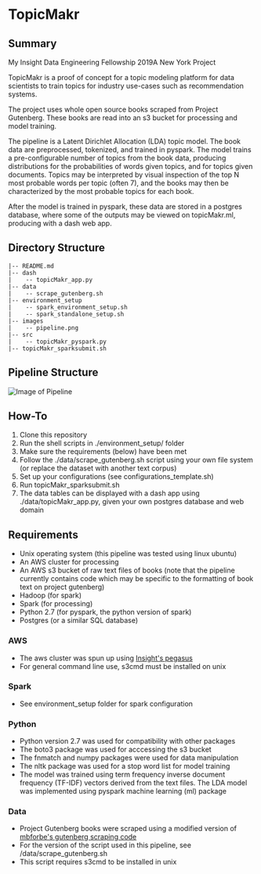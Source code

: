 # TopicMakr

## Summary
My Insight Data Engineering Fellowship 2019A New York Project  
  
TopicMakr is a proof of concept for a topic modeling platform for data scientists to train topics for industry use-cases such as recommendation systems.  
  
The project uses whole open source books scraped from Project Gutenberg. These books are read into an s3 bucket for processing and model training.  
  
The pipeline is a Latent Dirichlet Allocation (LDA) topic model. The book data are preprocessed, tokenized, and trained in pyspark. The model trains a pre-configurable number of topics from the book data, producing distributions for the probabilities of words given topics, and for topics given documents. Topics may be interpreted by visual inspection of the top N most probable words per topic (often 7), and the books may then be characterized by the most probable topics for each book.  
  
After the model is trained in pyspark, these data are stored in a postgres database, where some of the outputs may be viewed on topicMakr.ml, producing with a dash web app.      

## Directory Structure
    |-- README.md
    |-- dash
    |    -- topicMakr_app.py
    |-- data
    |    -- scrape_gutenberg.sh
    |-- environment_setup
    |    -- spark_environment_setup.sh
    |    -- spark_standalone_setup.sh
    |-- images
    |    -- pipeline.png
    |-- src
    |    -- topicMakr_pyspark.py
    |-- topicMakr_sparksubmit.sh

## Pipeline Structure
![Image of Pipeline](https://github.com/maxcan7/TopicMakr/blob/master/images/pipeline.png)

## How-To
1. Clone this repository
2. Run the shell scripts in ./environment_setup/ folder
3. Make sure the requirements (below) have been met
4. Follow the ./data/scrape_gutenberg.sh script using your own file system (or replace the dataset with another text corpus)
5. Set up your configurations (see configurations_template.sh) 
6. Run topicMakr_sparksubmit.sh
7. The data tables can be displayed with a dash app using ./data/topicMakr_app.py, given your own postgres database and web domain
  
## Requirements  
* Unix operating system (this pipeline was tested using linux ubuntu)  
* An AWS cluster for processing  
* An AWS s3 bucket of raw text files of books (note that the pipeline currently contains code which may be specific to the formatting of book text on project gutenberg)  
* Hadoop (for spark)  
* Spark (for processing)  
* Python 2.7 (for pyspark, the python version of spark)  
* Postgres (or a similar SQL database)  
  
### AWS  
* The aws cluster was spun up using [Insight's pegasus](https://github.com/InsightDataScience/pegasus)  
* For general command line use, s3cmd must be installed on unix  
  
### Spark  
* See environment_setup folder for spark configuration  

### Python  
* Python version 2.7 was used for compatibility with other packages  
* The boto3 package was used for acccessing the s3 bucket  
* The fnmatch and numpy packages were used for data manipulation  
* The nltk package was used for a stop word list for model training  
* The model was trained using term frequency inverse document frequency (TF-IDF) vectors derived from the text files. The LDA model was implemented using pyspark machine learning (ml) package  
  
### Data  
* Project Gutenberg books were scraped using a modified version of [mbforbe's gutenberg scraping code](https://gist.github.com/mbforbes/cee3fd5bb3a797b059524fe8c8ccdc2b)  
* For the version of the script used in this pipeline, see /data/scrape_gutenberg.sh  
* This script requires s3cmd to be installed in unix 
